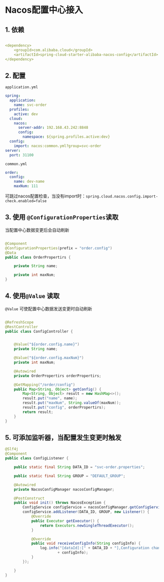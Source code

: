# Nacos配置中心接入

## 1. 依赖

```yml

<dependency>
    <groupId>com.alibaba.cloud</groupId>
    <artifactId>spring-cloud-starter-alibaba-nacos-config</artifactId>
</dependency>
```

## 2. 配置

`application.yml`

```yml
spring:
  application:
    name: svc-order
  profiles:
    active: dev
  cloud:
    nacos:
      server-addr: 192.168.43.242:8848
      config:
        namespace: ${spring.profiles.active:dev}
  config:
    import: nacos:common.yml?group=svc-order
server:
  port: 31100
```

`common.yml`

```yml
order:
  config:
    name: dev-name
    maxNum: 111
```

可跳过nacos配置检查，当没有import时：`spring.cloud.nacos.config.import-check.enabled=false`

## 3. 使用 `@ConfigurationProperties`读取

当配置中心数据变更后会自动刷新

```java

@Component
@ConfigurationProperties(prefix = "order.config")
@Data
public class OrderPropertirs {

    private String name;

    private int maxNum;
}
```

## 4. 使用`@Value` 读取

`@Value` 可使配置中心数据发送变更时自动刷新

```java

@RefreshScope
@RestController
public class ConfigController {


    @Value("${order.config.name}")
    private String name;

    @Value("${order.config.maxNum}")
    private int maxNum;

    @Autowired
    private OrderPropertirs orderPropertirs;

    @GetMapping("/order/config")
    public Map<String, Object> getConfig() {
        Map<String, Object> result = new HashMap<>();
        result.put("name", name);
        result.put("maxNum", String.valueOf(maxNum));
        result.put("config", orderPropertirs);
        return result;
    }
}

```

## 5. 可添加监听器，当配置发生变更时触发

```java
@Slf4j
@Component
public class ConfigListener {

    public static final String DATA_ID = "svc-order.properties";

    public static final String GROUP = "DEFAULT_GROUP";

    @Autowired
    private NacosConfigManager nacosConfigManager;

    @PostConstruct
    public void init() throws NacosException {
        ConfigService configService = nacosConfigManager.getConfigService();
        configService.addListener(DATA_ID, GROUP, new Listener() {
            @Override
            public Executor getExecutor() {
                return Executors.newSingleThreadExecutor();
            }

            @Override
            public void receiveConfigInfo(String configInfo) {
                log.info("[dataId]:[" + DATA_ID + "],Configuration changed to:"
						+ configInfo);
            }
        });

    }
}
```
